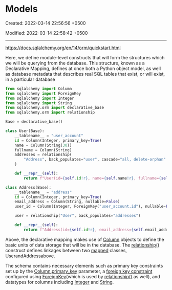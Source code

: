 # Models

Created: 2022-03-14 22:56:56 +0500

Modified: 2022-03-14 22:58:42 +0500

---

<https://docs.sqlalchemy.org/en/14/orm/quickstart.html>

Here, we define module-level constructs that will form the structures which we will be querying from the database. This structure, known as a Declarative Mapping, defines at once both a Python object model, as well as database metadata that describes real SQL tables that exist, or will exist, in a particular database

```python
from sqlalchemy import Column
from sqlalchemy import ForeignKey
from sqlalchemy import Integer
from sqlalchemy import String
from sqlalchemy.orm import declarative_base
from sqlalchemy.orm import relationship

Base = declarative_base()

class User(Base):
    __tablename__ = "user_account"
    id = Column(Integer, primary_key=True)
    name = Column(String(30))
    fullname = Column(String)
    addresses = relationship(
        "Address", back_populates="user", cascade="all, delete-orphan"
    )

    def __repr__(self):
        return f"User(id={self.id!r}, name={self.name!r}, fullname={self.fullname!r})"

class Address(Base):
    __tablename__ = "address"
    id = Column(Integer, primary_key=True)
    email_address = Column(String, nullable=False)
    user_id = Column(Integer, ForeignKey("user_account.id"), nullable=False)

    user = relationship("User", back_populates="addresses")

    def __repr__(self):
        return f"Address(id={self.id!r}, email_address={self.email_address!r})"
```

Above, the declarative mapping makes use of [Column](https://docs.sqlalchemy.org/en/14/core/metadata.html#sqlalchemy.schema.Column) objects to define the basic units of data storage that will be in the database. The [relationship()](https://docs.sqlalchemy.org/en/14/orm/relationship_api.html#sqlalchemy.orm.relationship) construct defines linkages between two [mapped](https://docs.sqlalchemy.org/en/14/glossary.html#term-mapped) classes, UserandAddressabove.

The schema contains necessary elements such as primary key constraints set up by the [Column.primary_key](https://docs.sqlalchemy.org/en/14/core/metadata.html#sqlalchemy.schema.Column.params.primary_key) parameter, a [foreign key constraint](https://docs.sqlalchemy.org/en/14/glossary.html#term-foreign-key-constraint) configured using [ForeignKey](https://docs.sqlalchemy.org/en/14/core/constraints.html#sqlalchemy.schema.ForeignKey)(which is used by [relationship()](https://docs.sqlalchemy.org/en/14/orm/relationship_api.html#sqlalchemy.orm.relationship) as well), and datatypes for columns including [Integer](https://docs.sqlalchemy.org/en/14/core/type_basics.html#sqlalchemy.types.Integer) and [String](https://docs.sqlalchemy.org/en/14/core/type_basics.html#sqlalchemy.types.String).
